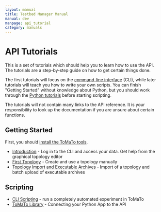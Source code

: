 ```yaml
---
layout: manual
title: Testbed Manager Manual
manual: dev
manpage: api_tutorial
category: manuals
---
```


# API Tutorials

This is a set of tutorials which should help you to learn how to use the API.
The tutorials are a step-by-step guide on how to get certain things done.

The first tutorials will focus on the [command-line interface](../tools/cli) (CLI), while later tutorials will teach you how to write your own scripts. You can finish "Getting Started" without knowledge about Python, but you should work through the [Python tutorials](https://docs.python.org/2.7/tutorial/) before starting scripting.

The tutorials will not contain many links to the API reference. It is your responsibility to look up the documentation if you are unsure about certain functions.

## Getting Started

First, you should [install the ToMaTo tools](../tools).

* [Introduction](introduction) - Log in to the CLI and access your data. Get help from the graphical topology editor
* [First Topology](first_topology) - Create and use a topology manually
* [Topology Import and Executable Archives](executable_archive) - Import of a topology and batch upload of executable archives

## Scripting

* [CLI Scripting](cli_scripts) - run a completely automated experiment in ToMaTo
* [ToMaTo Library](api_lib) - Connecting your Python App to the API
